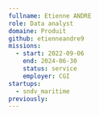 ```yaml
---
fullname: Etienne ANDRE
role: Data analyst
domaine: Produit
github: etienneandre9
missions:
  - start: 2022-09-06
    end: 2024-06-30
    status: service
    employer: CGI
startups:
  - sndv_maritime
previously:
---
```

